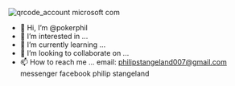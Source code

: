 ![qrcode_account microsoft com](https://user-images.githubusercontent.com/90159196/132143027-fbcf5294-0bc5-4728-9112-9b6d830d3032.png)
- 👋 Hi, I’m @pokerphil
- 👀 I’m interested in ...
- 🌱 I’m currently learning ...
- 💞️ I’m looking to collaborate on ...
- 📫 How to reach me ...
email: philipstangeland007@gmail.com messenger facebook philip stangeland 
<!---
pokerphil/pokerphil is a ✨ special ✨ repository because its `README.md` (this file) appears on your GitHub profile.
You can click the Preview link to take a look at your changes.
---> 
